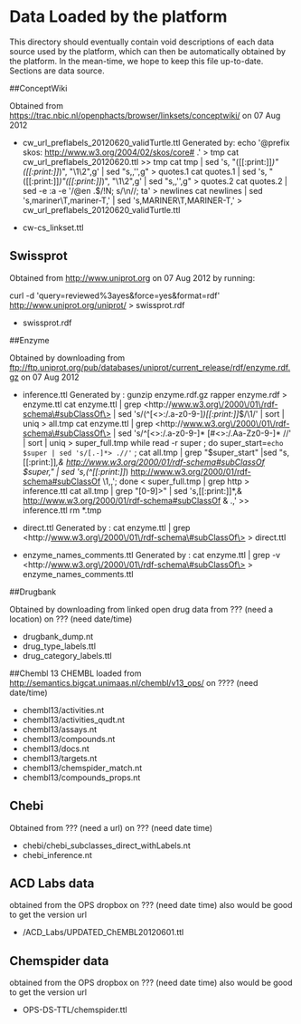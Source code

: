 Data Loaded by the platform
===================================

This directory should eventually contain void descriptions of each data source used by the platform, which can then be automatically obtained by the platform. In the mean-time, we hope to keep this file up-to-date. Sections are data source.

##ConceptWiki

Obtained from https://trac.nbic.nl/openphacts/browser/linksets/conceptwiki/  on 07 Aug 2012

- cw_url_preflabels_20120620_validTurtle.ttl
	Generated by:
	  echo '@prefix skos: <http://www.w3.org/2004/02/skos/core#> .' > tmp
	  cat cw_url_preflabels_20120620.ttl >> tmp
	  cat tmp | sed 's, "\([[:print:]]*\)"\([[:print:]]*\)", "\1<twoquotes>\2",g' | sed "s,<twoquotes>,'',g" > quotes.1
	  cat quotes.1 |  sed 's, "\([[:print:]]*\)"\([[:print:]]*\)", "\1<twoquotes>\2",g' | sed "s,<twoquotes>,'',g" > quotes.2
	  cat quotes.2  | sed -e :a -e '/@en .$/!N; s/\n//; ta' > newlines
	  cat newlines   | sed 's,mariner\\T,mariner-T,' | sed 's,MARINER\\T,MARINER-T,' > cw_url_preflabels_20120620_validTurtle.ttl

- cw-cs_linkset.ttl 

## Swissprot

Obtained from http://www.uniprot.org on 07 Aug 2012 by running:

  curl -d 'query=reviewed%3ayes&force=yes&format=rdf' http://www.uniprot.org/uniprot/ > swissprot.rdf

- swissprot.rdf

##Enzyme

Obtained by downloading from ftp://ftp.uniprot.org/pub/databases/uniprot/current_release/rdf/enzyme.rdf.gz on 07 Aug 2012

- inference.ttl 
	Generated by :
	  gunzip enzyme.rdf.gz
	  rapper enzyme.rdf > enzyme.ttl
	  cat enzyme.ttl | grep \<http\:\/\/www.w3.org\/2000\/01\/rdf-schema\#subClassOf\> | sed 's/\(^[<\>\:\/.a-z0-9-]*\)[[:print:]]*$/\1/' |    sort | uniq > all.tmp
	  cat enzyme.ttl | grep \<http\:\/\/www.w3.org\/2000\/01\/rdf-schema\#subClassOf\> | sed 's/^[<\>\:\/.a-z0-9-]* [#<\>\:\/.Aa-Zz0-9-]* //' |    sort | uniq > super_full.tmp
	  while read -r super ; do super_start=`echo $super | sed 's/[.-]*> .//'` ; cat all.tmp | grep "$super_start"  |sed "s,[[:print:]]*,& <http://www.w3.org/2000/01/rdf-schema#subClassOf> $super," | sed 's,\(^[[:print:]]*\) <http://www.w3.org/2000/01/rdf-schema#subClassOf> \1,,';  done < super_full.tmp  | grep http > inference.ttl
	  cat all.tmp | grep "[0-9]>" | sed 's,[[:print:]]*,& <http://www.w3.org/2000/01/rdf-schema#subClassOf> & .,' >> inference.ttl
	  rm *.tmp

- direct.ttl 
	Generated by :
	  cat enzyme.ttl | grep \<http\:\/\/www.w3.org\/2000\/01\/rdf-schema\#subClassOf\> > direct.ttl

- enzyme_names_comments.ttl
	Generated by :
	  cat enzyme.ttl | grep -v \<http\:\/\/www.w3.org\/2000\/01\/rdf-schema\#subClassOf\> > enzyme_names_comments.ttl

##Drugbank

Obtained by downloading from linked open drug data from ??? (need a location) on ??? (need date/time)

- drugbank_dump.nt 
- drug_type_labels.ttl
- drug_category_labels.ttl 

##Chembl 13
CHEMBL loaded from http://semantics.bigcat.unimaas.nl/chembl/v13_ops/ on ???? (need date/time)

- chembl13/activities.nt
- chembl13/activities_qudt.nt 
- chembl13/assays.nt
- chembl13/compounds.nt
- chembl13/docs.nt 
- chembl13/targets.nt 
- chembl13/chemspider_match.nt 
- chembl13/compounds_props.nt 

## Chebi

Obtained from ??? (need a url) on ??? (need date time)

- chebi/chebi_subclasses_direct_withLabels.nt
- chebi_inference.nt

## ACD Labs data

obtained from the OPS dropbox on ??? (need date time) also would be good to get the version url

- /ACD_Labs/UPDATED_ChEMBL20120601.ttl 

## Chemspider data

obtained from the OPS dropbox on ??? (need date time) also would be good to get the version url

- OPS-DS-TTL/chemspider.ttl
